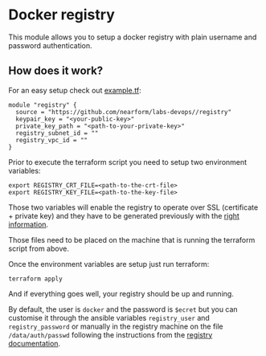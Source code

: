 # Docker registry
This module allows you to setup a docker registry with plain username and password
authentication.

## How does it work?

For an easy setup check out [example.tf](./example.tf):
```
module "registry" {
  source = "https://github.com/nearform/labs-devops//registry"
  keypair_key = "<your-public-key>"
  private_key_path = "<path-to-your-private-key>"
  registry_subnet_id = ""
  registry_vpc_id = ""
}
```

Prior to execute the terraform script you need to setup two environment variables:
```
export REGISTRY_CRT_FILE=<path-to-the-crt-file>
export REGISTRY_KEY_FILE=<path-to-the-key-file>
```
Those two variables will enable the registry to operate over SSL (certificate + private key)
and they have to be generated previously with the [right information](https://docs.docker.com/registry/deploying/).

Those files need to be placed on the machine that is running the terraform script
from above.

Once the environment variables are setup just run terraform:
```
terraform apply
```

And if everything goes well, your registry should be up and running.

By default, the user is `docker` and the password is `$ecret` but you can customise
it through the ansible variables `registry_user` and `registry_password` or manually
in the registry machine on the file `/data/auth/passwd` following the instructions
from the [registry documentation](https://docs.docker.com/registry/deploying/).
